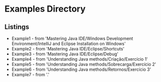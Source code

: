 # Examples Directory

## Listings

* Example1 - from 'Mastering Java IDE/Windows Development Environment/IntelliJ and Eclipse Installation on Windows'
* Example2 - from 'Mastering Java IDE/Eclipse/Shortcuts'
* Example3 - from 'Mastering Java IDE/Eclipse/Debug'
* Example4 - from 'Understanding Java methods/Criação/Exercício 1'
* Example5 - from 'Understanding Java methods/Sobrecarga/Exercício 2'
* Example6 - from 'Understanding Java methods/Retornos/Exercício 3'
* Example7 - from '.'
